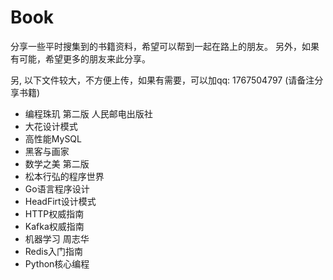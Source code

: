 # Book
分享一些平时搜集到的书籍资料，希望可以帮到一起在路上的朋友。
另外，如果有可能，希望更多的朋友来此分享。

另, 以下文件较大，不方便上传，如果有需要，可以加qq: 1767504797 (请备注分享书籍)
- 编程珠玑 第二版 人民邮电出版社
- 大花设计模式
- 高性能MySQL 
- 黑客与画家
- 数学之美 第二版
- 松本行弘的程序世界
- Go语言程序设计
- HeadFirt设计模式
- HTTP权威指南
- Kafka权威指南
- 机器学习 周志华
- Redis入门指南
- Python核心编程


